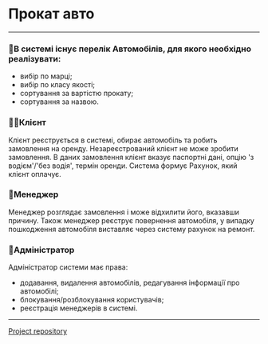 # Прокат авто

---

### 🚗В системі існує перелік Автомобілів, для якого необхідно реалізувати:

- вибір по марці;
- вибір по класу якості;
- сортування за вартістю прокату;
- сортування за назвою.

### 👨‍💻Клієнт

Клієнт реєструється в системі, обирає автомобіль та робить замовлення на оренду. Незареєстрований клієнт не може зробити замовлення. В даних замовлення клієнт вказує паспортні дані, опцію 'з водієм'/'без водія', термін оренди. Система формує Рахунок, який клієнт оплачує.

### 🔧Менеджер

Менеджер розглядає замовлення і може відхилити його, вказавши причину. Також менеджер реєструє повернення автомобіля, у випадку пошкодження автомобіля виставляє через систему рахунок на ремонт.

### 💎Адміністратор

Адміністратор системи має права:

- додавання, видалення автомобілів, редагування інформації про автомобілі;
- блокування/розблокування користувачів;
- реєстрація менеджерів в системі.

---

[Project repository](https://github.com/AlwaysSayNo/car-rental-project)
